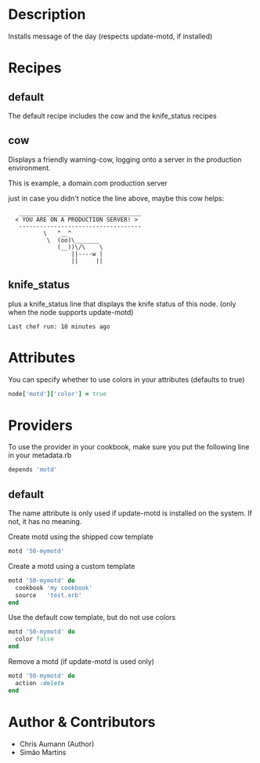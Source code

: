 # Description

Installs message of the day (respects update-motd, if installed)

# Recipes

## default

The default recipe includes the cow and the knife\_status recipes

## cow

Displays a friendly warning-cow, logging onto a server in the production environment.

  This is example, a domain.com production server

  just in case you didn't notice the line above, maybe this cow helps:

```
   ___________________________________
  < YOU ARE ON A PRODUCTION SERVER! >
   -----------------------------------
          \   ^__^
           \  (oo)\_______
              (__))\/\    \
                  ||----w |
                  ||     ||
```

## knife\_status

plus a knife\_status line that displays the knife status of this node. (only when the node supports update-motd)

```
Last chef run: 10 minutes ago
```

# Attributes

You can specify whether to use colors in your attributes (defaults to true)

```ruby
node['motd']['color'] = true
```


# Providers

To use the provider in your cookbook, make sure you put the following line in your metadata.rb

```ruby
depends 'motd'
```

## default

The name attribute is only used if update-motd is installed on the system.
If not, it has no meaning.

Create motd using the shipped cow template

```ruby
motd '50-mymotd'
```

Create a motd using a custom template

```ruby
motd '50-mymotd' do
  cookbook 'my cookbook'
  source   'test.erb'
end
```

Use the default cow template, but do not use colors

```ruby
motd '50-mymotd' do
  color false
end
```

Remove a motd (if update-motd is used only)

```ruby
motd '50-mymotd' do
  action :delete
end
```

# Author & Contributors

- Chris Aumann (Author)
- Simão Martins
